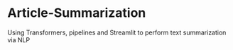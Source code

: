 # Article-Summarization
Using Transformers, pipelines and Streamlit to perform text summarization via NLP
